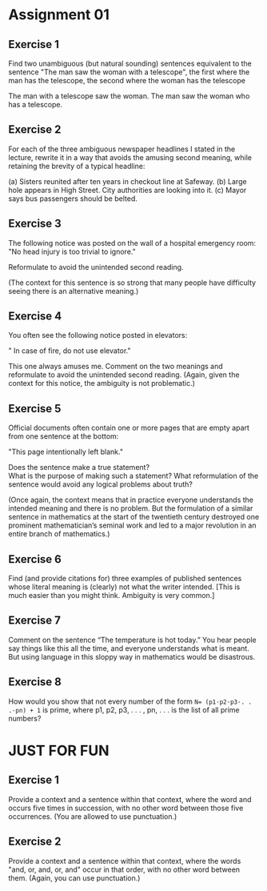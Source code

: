 # Assignment 01

## Exercise 1

Find two unambiguous (but natural sounding) sentences equivalent to the sentence
"The man saw the woman with a telescope", the first where the man has the telescope, 
the second where the woman has the telescope

The man with a telescope saw the woman.
The man saw the woman who has a telescope.


## Exercise 2

For each of the three ambiguous newspaper headlines I stated in the lecture, rewrite it in a way
that avoids the amusing second meaning, while retaining the brevity of a typical headline:

(a)  Sisters reunited after ten years in checkout line at Safeway.
(b)  Large hole appears in High Street. City authorities are looking into it.
(c)  Mayor says bus passengers should be belted.

## Exercise 3

The following notice was posted on the wall of a hospital emergency room: "No head injury is too trivial to ignore."

Reformulate to avoid the unintended second reading.

(The context for this sentence is so strong that many people have difficulty seeing there is an alternative meaning.)

## Exercise 4

You often see the following notice posted in elevators:

" In case of fire, do not use elevator." 

This one always amuses me. Comment on the two meanings and reformulate to avoid the unintended second reading.
(Again, given the context for this notice, the ambiguity is not problematic.)

## Exercise 5

Official documents often contain one or more pages that are empty apart from one sentence at the
bottom: 

"This page intentionally left blank."

Does  the  sentence  make  a  true  statement?  
What  is  the  purpose  of  making  such  a  statement?
What reformulation of the sentence would avoid any logical problems about truth? 

(Once again, the  context  means  that  in  practice  everyone  understands  the  intended  meaning  and  there  is  no problem.
But the formulation of a similar sentence in mathematics at the start of the twentieth
century destroyed one prominent mathematician’s seminal work and led to a major revolution in
an entire branch of mathematics.)

## Exercise 6

Find  (and  provide  citations  for)  three  examples  of  published  sentences  whose  literal  meaning  is
(clearly) not what the writer intended. [This is much easier than you might think. Ambiguity is very common.]

## Exercise 7

Comment on the sentence “The temperature is hot today.” You hear people say things like this
all the time, and everyone understands what is meant. But using language in this sloppy way in
mathematics would be disastrous.

## Exercise 8

How would you show that not every number of the form
`N= (p1·p2·p3·. . .·pn) + 1` is prime,
where p1, p2, p3, . . . , pn, . . . is the list of all prime numbers?

# JUST FOR FUN

## Exercise 1

Provide  a  context  and  a  sentence  within  that  context,  where  the  word
and occurs  five  times  in succession, with no other word between those five occurrences. 
(You are allowed to use punctuation.)

## Exercise 2

Provide a context and a sentence within that context, where the words
"and, or, and, or, and"
occur in that order, with no other word between them. (Again, you can use punctuation.)
